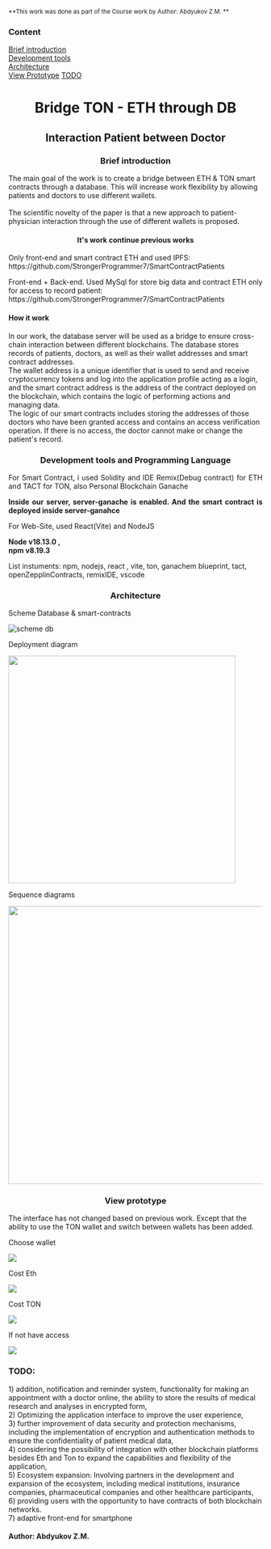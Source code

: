 <sub>**This work was done as part of the Course work by Author: Abdyukov Z.M. **</sub> 
<h3>Content</h3>

[Brief introduction](https://github.com/StrongerProgrammer7/bridge_ton_eth_through_db?tab=readme-ov-file#-brief-introduction-)<br>
[Development tools](https://github.com/StrongerProgrammer7/bridge_ton_eth_through_db?tab=readme-ov-file#development-tools-and-programming-language)<br>
[Architecture](https://github.com/StrongerProgrammer7/bridge_ton_eth_through_db?tab=readme-ov-file#architecture)<br>
[View Prototype](https://github.com/StrongerProgrammer7/bridge_ton_eth_through_db?tab=readme-ov-file#-view-prototype-)
[TODO](https://github.com/StrongerProgrammer7/bridge_ton_eth_through_db?tab=readme-ov-file#-todo-)

<div align="center">
<h1>Bridge TON - ETH through DB</h1>
<h2>Interaction Patient between Doctor </h2>
</div>
<div>
<h3 align="center"> Brief introduction </h3>
 <p>The main goal of the work is to create a bridge between ETH & TON smart contracts through a database. This will increase work flexibility by allowing patients and doctors to use different wallets.<br><br>
The scientific novelty of the paper is that a new approach to patient-physician interaction through the use of different wallets is proposed.</p>
    <h4 align="center">It's work continue previous works</h4>
    <p align="justify">Only front-end and smart contract ETH and used IPFS:<br/> https://github.com/StrongerProgrammer7/SmartContractPatients</p>
    <p align="justify">Front-end + Back-end. Used MySql for store big data and contract ETH only for access to record patient:<br/> https://github.com/StrongerProgrammer7/SmartContractPatients</p>
 <h4> How it work </h4>
 <p>
  In our work, the database server will be used as a bridge to ensure cross-chain interaction between different blockchains. The database stores records of patients, doctors, as well as their wallet addresses and smart contract addresses. <br/>
  The wallet address is a unique identifier that is used to send and receive cryptocurrency tokens and log into the application profile acting as a login, and the smart contract address is the address of the contract deployed on the blockchain, which contains the logic of performing actions and managing data.<br/>
  The logic of our smart contracts includes storing the addresses of those doctors who have been granted access and contains an access verification operation. If there is no access, the doctor cannot make or change the patient's record.
 </p>
</div> 
<div> 
<h3 align="center">Development tools and Programming Language</h3>
<p align="justify"> For Smart Contract, i used Solidity and IDE Remix(Debug contract) for ETH and TACT for TON, also Personal Blockchain Ganache</p>
<p align="justify"><strong>Inside our server, server-ganache is enabled. And the smart contract is deployed inside server-ganahce</strong></p>
<p align="justify"> For Web-Site, used React(Vite) and NodeJS</p>
<p><b>Node v18.13.0 ,<br>npm v8.19.3</b></p>
 <p>List instuments: npm, nodejs, react , vite, ton, ganachem blueprint, tact, openZepplinContracts, remixIDE, vscode</p>
</div>
<div>
<h3 align="center">Architecture</h3>
 <p> Scheme Database & smart-contracts</p>
 <img src="https://github.com/StrongerProgrammer7/bridge_ton_eth_through_db/assets/71569051/584b4a17-155e-4e3b-8d46-caf06db728fd" alt="scheme db"/>
<p>Deployment diagram</p>
<img width="450px" src="https://github.com/StrongerProgrammer7/bridge_ton_eth_through_db/assets/71569051/bb18dfb7-22e2-48f2-8e26-51e449947e0e" alt="" />
<p>Sequence diagrams</p>
<img width="550px" src="https://github.com/StrongerProgrammer7/bridge_ton_eth_through_db/assets/71569051/259058be-7f3b-494a-a310-ffbd8ccdf315" />
</div>
<div>
 <h3 align="center"> View prototype </h3>
 <p>The interface has not changed based on previous work. Except that the ability to use the TON wallet and switch between wallets has been added.</p>
 <p> Choose wallet</p>
 <img src="https://github.com/StrongerProgrammer7/bridge_ton_eth_through_db/assets/71569051/3bdf48c6-f742-4948-9b73-ca5d861d0857" />
 <p> Cost Eth</p>
 <img src="https://github.com/StrongerProgrammer7/bridge_ton_eth_through_db/assets/71569051/cbbb386f-79f2-4a79-8867-c6a36e710550" />
 <p> Cost TON </p>
 <img src="https://github.com/StrongerProgrammer7/bridge_ton_eth_through_db/assets/71569051/541597b2-51e7-4016-a6f4-8943bdf85d88" />
 <p> If not have access</p>
 <img src="https://github.com/StrongerProgrammer7/bridge_ton_eth_through_db/assets/71569051/bb5037ca-e169-490b-b997-bdb207412fe0" />
</div>
<div>
 <h3> TODO: </h3>
1) addition, notification and reminder system, functionality for making an appointment with a doctor online, the ability to store the results of medical research and analyses in encrypted form,<br/>
2) Optimizing the application interface to improve the user experience,<br/>
3) further improvement of data security and protection mechanisms, including the implementation of encryption and authentication methods to ensure the confidentiality of patient medical data, <br/>
4) considering the possibility of integration with other blockchain platforms besides Eth and Ton to expand the capabilities and flexibility of the application, <br/>
5) Ecosystem expansion: Involving partners in the development and expansion of the ecosystem, including medical institutions, insurance companies, pharmaceutical companies and other healthcare participants,<br/>
6) providing users with the opportunity to have contracts of both blockchain networks. <br/>
7) adaptive front-end for smartphone
</div>
<h4> Author: Abdyukov Z.M. </h4>

